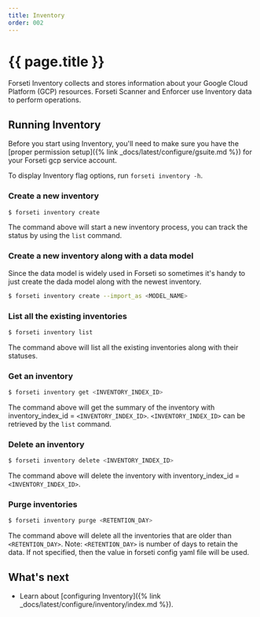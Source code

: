 ```yaml
---
title: Inventory
order: 002
---
```


# {{ page.title }}

Forseti Inventory collects and stores information about your Google Cloud Platform (GCP)
resources. Forseti Scanner and Enforcer use Inventory data to perform operations.

## Running Inventory

Before you start using Inventory, you'll need to make sure you have the  
[proper permission setup]({% link _docs/latest/configure/gsuite.md %}) 
for your Forseti gcp service account.

To display Inventory flag options, run `forseti inventory -h`.

### Create a new inventory

```bash
$ forseti inventory create
```

The command above will start a new inventory process, you can track the status by using the `list` command.

### Create a new inventory along with a data model

Since the data model is widely used in Forseti so sometimes it's handy 
to just create the dada model along with the newest inventory.

```bash
$ forseti inventory create --import_as <MODEL_NAME>
```

### List all the existing inventories

```bash
$ forseti inventory list
```

The command above will list all the existing inventories along with their statuses.

### Get an inventory

```bash
$ forseti inventory get <INVENTORY_INDEX_ID>
```

The command above will get the summary of the inventory with inventory_index_id = `<INVENTORY_INDEX_ID>`. 
`<INVENTORY_INDEX_ID>` can be retrieved by the `list` command.

### Delete an inventory

```bash
$ forseti inventory delete <INVENTORY_INDEX_ID>
```

The command above will delete the inventory with inventory_index_id = `<INVENTORY_INDEX_ID>`. 

### Purge inventories

```bash
$ forseti inventory purge <RETENTION_DAY>
```

The command above will delete all the inventories that are older than `<RETENTION_DAY>`.
Note: `<RETENTION_DAY>` is number of days to retain the data. If not specified, then the 
value in forseti config yaml file will be used.


## What's next
- Learn about [configuring Inventory]({% link _docs/latest/configure/inventory/index.md %}).
